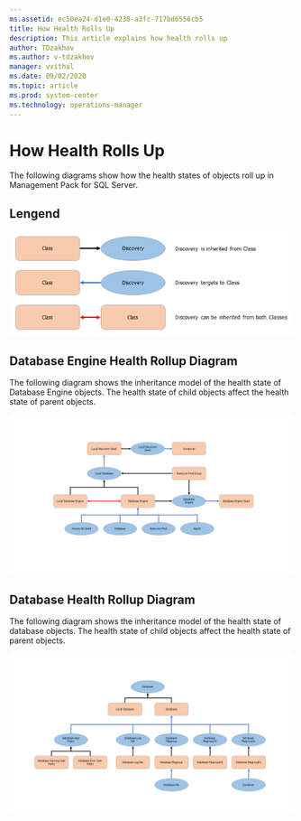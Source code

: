 ```yaml
---
ms.assetid: ec50ea24-d1e0-4230-a3fc-717bd6556cb5
title: How Health Rolls Up
description: This article explains how health rolls up
author: TDzakhov
ms.author: v-tdzakhov
manager: vvithal
ms.date: 09/02/2020
ms.topic: article
ms.prod: system-center
ms.technology: operations-manager
---
```


# How Health Rolls Up

The following diagrams show how the health states of objects roll up in Management Pack for SQL Server.

## Lengend

![Legend](./media/ssmp/health-rolls-up-legend.png)

## Database Engine Health Rollup Diagram 

The following diagram shows the inheritance model of the health state of Database Engine objects. The health state of child objects affect the health state of parent objects.

![Health diagram](./media/ssmp/health-rollup-diagram.png)

## Database Health Rollup Diagram

The following diagram shows the inheritance model of the health state of database objects. The health state of child objects affect the health state of parent objects.

![Database diagram](./media/ssmp/database-health-rollup-diagram.png)